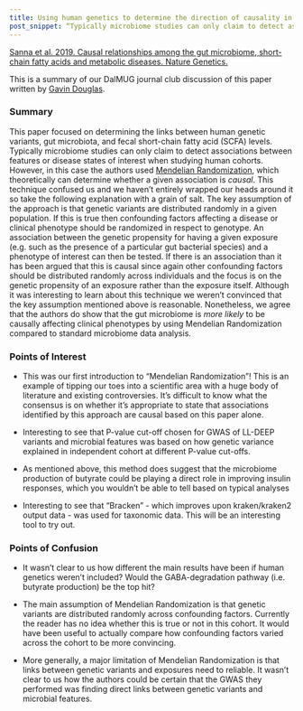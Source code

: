 ```yaml
---
title: Using human genetics to determine the direction of causality in a microbiome study 
post_snippet: “Typically microbiome studies can only claim to detect associations … in this case the authors use “Mendelian Randomization”, which theoretically can determine whether a given association is causal.”
---
```


[Sanna et al. 2019. Causal relationships among the gut microbiome, short-chain fatty acids and metabolic diseases. Nature Genetics.](https://www.nature.com/articles/s41588-019-0350-x) 

This is a summary of our DalMUG journal club discussion of this paper written by [Gavin Douglas](www.gavindouglas.ca).

### Summary

This paper focused on determining the links between human genetic variants, gut microbiota, and fecal short-chain fatty acid (SCFA) levels.
Typically microbiome studies can only claim to detect associations between features or disease states of interest when studying human
cohorts. However, in this case the authors used [Mendelian Randomization](https://en.wikipedia.org/wiki/Mendelian_randomization), which
theoretically can determine whether a given association is _causal_. This technique confused us and we haven’t entirely wrapped our heads
around it so take the following explanation with a grain of salt. The key assumption of the approach is that genetic variants are
distributed randomly in a given population. If this is true then confounding factors affecting a disease or clinical phenotype should be
randomized in respect to genotype. An association between the genetic propensity for having a given exposure (e.g. such as the presence of
a particular gut bacterial species) and a phenotype of interest can then be tested. If there is an association than it has been argued
that this is causal since again other confounding factors should be distributed randomly across individuals and the focus is on the
genetic propensity of an exposure rather than the exposure itself. Although it was interesting to learn about this technique we weren’t
convinced that the key assumption mentioned above is reasonable. Nonetheless, we agree that the authors do show that the gut microbiome is _more
likely_ to be causally affecting clinical phenotypes by using Mendelian Randomization compared to standard microbiome data analysis.

### Points of Interest

* This was our first introduction to “Mendelian Randomization”! This is an example of tipping our toes into a scientific area with a huge body of literature and existing controversies. It’s difficult to know what the consensus is on whether it’s appropriate to state that associations identified by this approach are causal based on this paper alone.

* Interesting to see that P-value cut-off chosen for GWAS of LL-DEEP variants and microbial features was based on how genetic variance explained in independent cohort at different P-value cut-offs.

* As mentioned above, this method does suggest that the microbiome production of butyrate could be playing a direct role in improving insulin responses, which you wouldn’t be able to tell based on typical analyses

* Interesting to see that “Bracken” - which improves upon kraken/kraken2 output data - was used for taxonomic data. This will be an interesting tool to try out.


### Points of Confusion

* It wasn’t clear to us how different the main results have been if human genetics weren’t included? Would the GABA-degradation pathway (i.e. butyrate production) be the top hit?

* The main assumption of Mendelian Randomization is that genetic variants are distributed randomly across confounding factors. Currently the reader has no idea whether this is true or not in this cohort. It would have been useful to actually compare how confounding factors varied across the cohort to be more convincing.

* More generally, a major limitation of Mendelian Randomization is that links between genetic variants and exposures need to reliable. It wasn’t clear to us how the authors could be certain that the GWAS they performed was finding direct links between genetic variants and microbial features.
